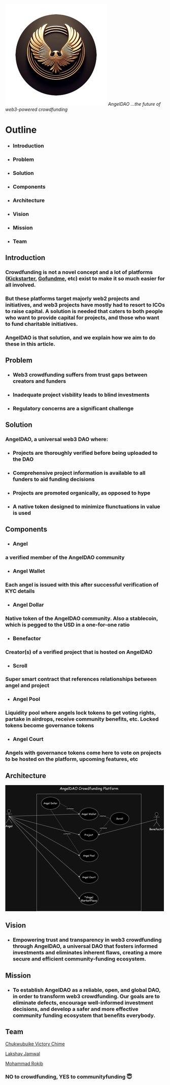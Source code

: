 ![](angeldao_logo.png)
*AngelDAO ...the future of web3-powered crowdfunding*

# Outline

* ### Introduction

* ### Problem

* ### Solution

* ### Components

* ### Architecture

* ### Vision

* ### Mission

* ### Team

## Introduction

### Crowdfunding is not a novel concept and a lot of platforms ([Kickstarter](https://www.kickstarter.com/), [Gofundme](https://www.gofundme.com/), etc) exist to make it so much easier for all involved.
### But these platforms target majorly web2 projects and initiatives, and web3 projects have mostly had to resort to ICOs to raise capital. A solution is needed that caters to both people who want to provide capital for projects, and those who want to fund charitable initiatives.
### AngelDAO is that solution, and we explain how we aim to do these in this article.

## Problem

* ### Web3 crowdfunding suffers from trust gaps between creators and funders

* ### Inadequate project visbility leads to blind investments

* ### Regulatory concerns are a significant challenge

## Solution

### AngelDAO, a universal web3 DAO where:

* ### Projects are thoroughly verified before being uploaded to the DAO

* ### Comprehensive project information is available to all funders to aid funding decisions

* ### Projects are promoted organically, as opposed to hype

* ### A native token designed to minimize flunctuations in value is used

## Components

* ### Angel

### a verified member of the AngelDAO community

* ### Angel Wallet

### Each angel is issued with this after successful verification of KYC details

* ### Angel Dollar

### Native token of the AngelDAO community. Also a stablecoin, which is pegged to the USD in a one-for-one ratio

* ### Benefactor

### Creator(s) of a verified project that is hosted on AngelDAO

* ### Scroll

### Super smart contract that references relationships between angel and project

* ### Angel Pool

### Liquidity pool where angels lock tokens to get voting rights, partake in airdrops, receive community benefits, etc. Locked tokens become governance tokens

* ### Angel Court

### Angels with governance tokens come here to vote on projects to be hosted on the platform, upcoming features, etc

## Architecture

![](arch_1.png)

## Vision

* ### Empowering trust and transparency in web3 crowdfunding through AngelDAO, a universal DAO that fosters informed investments and eliminates inherent flaws, creating a more secure and efficient community-funding ecosystem.

## Mission

* ### To establish AngelDAO as a reliable, open, and global DAO, in order to transform web3 crowdfunding. Our goals are to eliminate defects, encourage well-informed investment decisions, and develop a safer and more effective community funding ecosystem that benefits everybody.

## Team

[Chukwubuike Victory Chime](https://github.com/yeahChibyke)

[Lakshay Jamwal](https://github.com/lakshayjamwal108)

[Mohammad Rokib](https://github.com/MohammadRokib)

### NO to crowdfunding, YES to communityfunding 😇